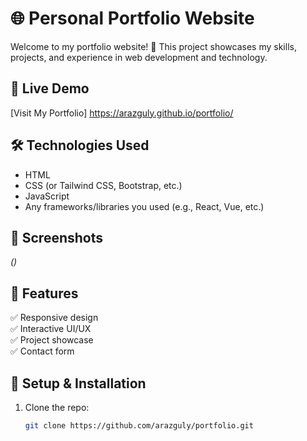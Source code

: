 # 🌐 Personal Portfolio Website

Welcome to my portfolio website! 🚀 This project showcases my skills, projects, and experience in web development and technology.

## 🔗 Live Demo  
[Visit My Portfolio] https://arazguly.github.io/portfolio/

## 🛠️ Technologies Used  
- HTML  
- CSS (or Tailwind CSS, Bootstrap, etc.)  
- JavaScript  
- Any frameworks/libraries you used (e.g., React, Vue, etc.)  

## 📸 Screenshots  
*()*  

## 📄 Features  
✅ Responsive design  
✅ Interactive UI/UX  
✅ Project showcase  
✅ Contact form   

## 📌 Setup & Installation  
1. Clone the repo:  
   ```bash
   git clone https://github.com/arazguly/portfolio.git
